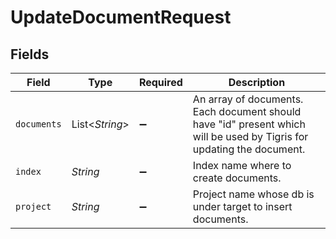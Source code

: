 # UpdateDocumentRequest


## Fields

| Field                                                                                                                 | Type                                                                                                                  | Required                                                                                                              | Description                                                                                                           |
| --------------------------------------------------------------------------------------------------------------------- | --------------------------------------------------------------------------------------------------------------------- | --------------------------------------------------------------------------------------------------------------------- | --------------------------------------------------------------------------------------------------------------------- |
| `documents`                                                                                                           | List<*String*>                                                                                                        | :heavy_minus_sign:                                                                                                    | An array of documents. Each document should have "id" present which will be used by Tigris for updating the document. |
| `index`                                                                                                               | *String*                                                                                                              | :heavy_minus_sign:                                                                                                    | Index name where to create documents.                                                                                 |
| `project`                                                                                                             | *String*                                                                                                              | :heavy_minus_sign:                                                                                                    | Project name whose db is under target to insert documents.                                                            |